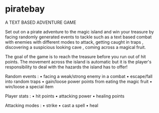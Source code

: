 # piratebay
A TEXT BASED ADVENTURE GAME 


Set out on a pirate adventure to the magic island and win your treasure by facing randomly generated events to tackle such as a text based combat with enemies with different modes to attack, getting caught in traps , discovering a suspicious looking cave , coming across a magical fruit.

The goal of the game is to reach the treasure before you run out of hit points. The movement across the island is automatic but it is the player's responsibility to deal with the hazards the island has to offer!

Random events :
•	facing a weak/strong enemy in a combat
•	escape/fall into random traps
•	gain/loose power points from eating the magic fruit
•	win/loose a special item

Player stats  :
•	hit points
•	attacking power
•	healing points

Attacking modes :
•	strike
•	cast a spell
•	heal


